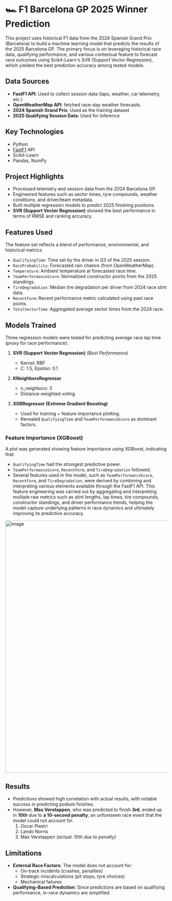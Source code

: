 # 🏎️ F1 Barcelona GP 2025 Winner Prediction

This project uses historical F1 data from the 2024 Spanish Grand Prix (Barcelona) to build a machine learning model that predicts the results of the 2025 Barcelona GP. The primary focus is on leveraging historical race data, qualifying performance, and various contextual feature to forecast race outcomes using Scikit-Learn's SVR (Support Vector Regression), which yielded the best prediction accuracy among tested models.

## Data Sources

- **FastF1 API**: Used to collect session data (laps, weather, car telemetry, etc.)
- **OpenWeatherMap API**: fetched race-day weather forecasts.
- **2024 Spanish Grand Prix**: Used as the training dataset
- **2025 Qualifying Session Data**: Used for inference

## Key Technologies

- Python 
- [FastF1](https://theoehrly.github.io/Fast-F1/) API
- Scikit-Learn
- Pandas, NumPy

## Project Highlights

- Processed telemetry and session data from the 2024 Barcelona GP.
- Engineered features such as sector times, tyre compounds, weather conditions, and driver/team metadata.
- Built multiple regression models to predict 2025 finishing positions.
- **SVR (Support Vector Regression)** showed the best performance in terms of RMSE and ranking accuracy.

## Features Used

The feature set reflects a blend of performance, environmental, and historical metrics:

- `QualifyingTime`: Time set by the driver in Q3 of the 2025 session.
- `RainProbability`: Forecasted rain chance (from OpenWeatherMap).
- `Temperature`: Ambient temperature at forecasted race time.
- `TeamPerformanceScore`: Normalized constructor points from the 2025 standings.
- `TireDegradation`: Median tire degradation per driver from 2024 race stint data.
- `RecentForm`: Recent performance metric calculated using past race points.
- `TotalSectorTime`: Aggregated average sector times from the 2024 race.

## Models Trained

Three regression models were tested for predicting average race lap time (proxy for race performance):

1. **SVR (Support Vector Regression)** *(Best Performance)*
   - Kernel: RBF
   - C: 1.5, Epsilon: 0.1

2. **KNeighborsRegressor**
   - n_neighbors: 3
   - Distance-weighted voting

3. **XGBRegressor (Extreme Gradient Boosting)**
   - Used for training + feature importance plotting.
   - Revealed `QualifyingTime` and `TeamPerformanceScore` as dominant factors.

### Feature Importance (XGBoost)

A plot was generated showing feature importance using XGBoost, indicating that:

- `QualifyingTime` had the strongest predictive power.
- `TeamPerformanceScore`, `RecentForm`, and `TireDegradation` followed.
- Several features used in the model, such as `TeamPerformanceScore`, `RecentForm`, and `TireDegradation`, were derived by combining and interpreting various elements available through the FastF1 API. This feature engineering was carried out by aggregating and interpreting multiple raw metrics such as stint lengths, lap times, tire compounds, constructor standings, and driver performance trends, helping the model capture underlying patterns in race dynamics and ultimately improving its predictive accuracy.
<img width="787" alt="image" src="https://github.com/user-attachments/assets/61458856-21de-45b0-97df-da7afb9eb51f" />


## Results

- Predictions showed high correlation with actual results, with notable success in predicting podium finishes.
- However, **Max Verstappen**, who was predicted to finish **3rd**, ended up in **10th** due to **a 10-second penalty**, an unforeseen race event that the model could not account for.
  1. Oscar Piastri
  2. Lando Norris
  3. Max Verstappen *(actual: 10th due to penalty)*

## Limitations

- **External Race Factors**: The model does not account for:
  - On-track incidents (crashes, penalties)
  - Strategic miscalculations (pit stops, tyre choices)
  - Mechanical failures
- **Qualifying-Based Prediction**: Since predictions are based on qualifying performance, in-race dynamics are simplified.


